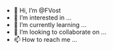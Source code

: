 - 👋 Hi, I’m @FVost
- 👀 I’m interested in ...
- 🌱 I’m currently learning ...
- 💞️ I’m looking to collaborate on ...
- 📫 How to reach me ...

<!---
FVost/FVost is a ✨ special ✨ repository because its `README.md` (this file) appears on your GitHub profile.
You can click the Preview link to take a look at your changes.
--->

